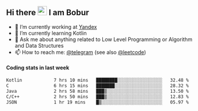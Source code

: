 ## Hi there <img src="https://media.giphy.com/media/hvRJCLFzcasrR4ia7z/giphy.gif" width="25px" height="25px"> I am Bobur

- 💼 I’m currently working at [Yandex](https://yandex.ru/)
- 🌱 I’m currently learning Kotlin
- 💬 Ask me about anything related to Low Level Programming or Algorithm and Data Structures
- 📫 How to reach me: [@telegram](https://t.me/octoant) (see also [@leetcode](https://leetcode.com/octoant/))    

#### Coding stats in last week

<!--START_SECTION:waka-->

```txt
Kotlin            7 hrs 10 mins   ████████░░░░░░░░░░░░░░░░░   32.48 %
C                 6 hrs 15 mins   ███████░░░░░░░░░░░░░░░░░░   28.32 %
Java              2 hrs 58 mins   ███▒░░░░░░░░░░░░░░░░░░░░░   13.50 %
C/C++             2 hrs 50 mins   ███▒░░░░░░░░░░░░░░░░░░░░░   12.83 %
JSON              1 hr 19 mins    █▒░░░░░░░░░░░░░░░░░░░░░░░   05.97 %
```

<!--END_SECTION:waka-->
